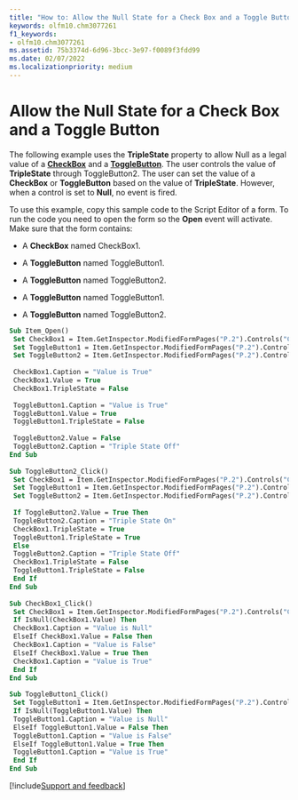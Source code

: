 ```yaml
---
title: "How to: Allow the Null State for a Check Box and a Toggle Button"
keywords: olfm10.chm3077261
f1_keywords:
- olfm10.chm3077261
ms.assetid: 75b3374d-6d96-3bcc-3e97-f0089f3fdd99
ms.date: 02/07/2022
ms.localizationpriority: medium
---
```



# Allow the Null State for a Check Box and a Toggle Button

The following example uses the **TripleState** property to allow Null as a legal value of a **[CheckBox](../../../api/Outlook.checkbox.md)** and a **[ToggleButton](../../../api/Outlook.togglebutton.md)**. The user controls the value of **TripleState** through ToggleButton2. The user can set the value of a **CheckBox** or **ToggleButton** based on the value of **TripleState**. However, when a control is set to **Null**, no event is fired.

To use this example, copy this sample code to the Script Editor of a form. To run the code you need to open the form so the **Open** event will activate. Make sure that the form contains:

- A **CheckBox** named CheckBox1.

- A **ToggleButton** named ToggleButton1.

- A **ToggleButton** named ToggleButton2.

- A **ToggleButton** named ToggleButton1.

- A **ToggleButton** named ToggleButton2.

```vb
Sub Item_Open() 
 Set CheckBox1 = Item.GetInspector.ModifiedFormPages("P.2").Controls("CheckBox1") 
 Set ToggleButton1 = Item.GetInspector.ModifiedFormPages("P.2").Controls("ToggleButton1") 
 Set ToggleButton2 = Item.GetInspector.ModifiedFormPages("P.2").Controls("ToggleButton2") 
 
 CheckBox1.Caption = "Value is True" 
 CheckBox1.Value = True 
 CheckBox1.TripleState = False 
 
 ToggleButton1.Caption = "Value is True" 
 ToggleButton1.Value = True 
 ToggleButton1.TripleState = False 
 
 ToggleButton2.Value = False 
 ToggleButton2.Caption = "Triple State Off" 
End Sub 
 
Sub ToggleButton2_Click() 
 Set CheckBox1 = Item.GetInspector.ModifiedFormPages("P.2").Controls("CheckBox1") 
 Set ToggleButton1 = Item.GetInspector.ModifiedFormPages("P.2").Controls("ToggleButton1") 
 Set ToggleButton2 = Item.GetInspector.ModifiedFormPages("P.2").Controls("ToggleButton2") 
 
 If ToggleButton2.Value = True Then 
 ToggleButton2.Caption = "Triple State On" 
 CheckBox1.TripleState = True 
 ToggleButton1.TripleState = True 
 Else 
 ToggleButton2.Caption = "Triple State Off" 
 CheckBox1.TripleState = False 
 ToggleButton1.TripleState = False 
 End If 
End Sub 
 
Sub CheckBox1_Click() 
 Set CheckBox1 = Item.GetInspector.ModifiedFormPages("P.2").Controls("CheckBox1") 
 If IsNull(CheckBox1.Value) Then 
 CheckBox1.Caption = "Value is Null" 
 ElseIf CheckBox1.Value = False Then 
 CheckBox1.Caption = "Value is False" 
 ElseIf CheckBox1.Value = True Then 
 CheckBox1.Caption = "Value is True" 
 End If 
End Sub 
 
Sub ToggleButton1_Click() 
 Set ToggleButton1 = Item.GetInspector.ModifiedFormPages("P.2").Controls("ToggleButton1") 
 If IsNull(ToggleButton1.Value) Then 
 ToggleButton1.Caption = "Value is Null" 
 ElseIf ToggleButton1.Value = False Then 
 ToggleButton1.Caption = "Value is False" 
 ElseIf ToggleButton1.Value = True Then 
 ToggleButton1.Caption = "Value is True" 
 End If 
End Sub
```

[!include[Support and feedback](~/includes/feedback-boilerplate.md)]
